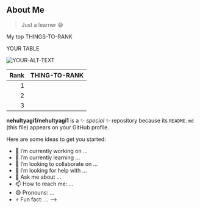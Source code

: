 ## About Me

> Just a learner 😅


<!--
<details> <!--<details open>-->
<summary>My top THINGS-TO-RANK</summary>

YOUR TABLE

</details>



<picture>
 <source media="(prefers-color-scheme: dark)" srcset="https://blog.entheosweb.com/wp-content/uploads/2020/09/dark_mode_icons.jpg">
 <source media="(prefers-color-scheme: light)" srcset="https://blog.entheosweb.com/wp-content/uploads/2020/09/dark_mode_icons.jpg">
 <img alt="YOUR-ALT-TEXT" src="YOUR-DEFAULT-IMAGE">
</picture>

| Rank | THING-TO-RANK |
|-----:|---------------|
|     1|               |
|     2|               |
|     3|               |



**nehultyagi1/nehultyagi1** is a ✨ _special_ ✨ repository because its `README.md` (this file) appears on your GitHub profile.

Here are some ideas to get you started:

- 🔭 I’m currently working on ...
- 🌱 I’m currently learning ...
- 👯 I’m looking to collaborate on ...
- 🤔 I’m looking for help with ...
- 💬 Ask me about ...
- 📫 How to reach me: ...
- 😄 Pronouns: ...
- ⚡ Fun fact: ...
-->
